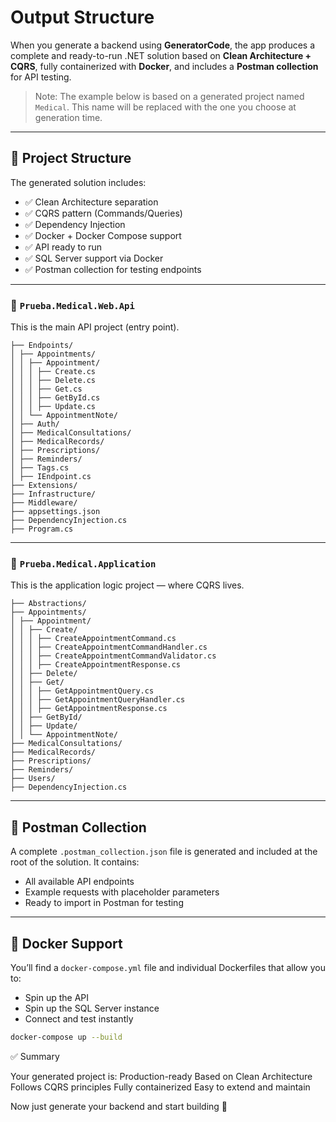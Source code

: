 # Output Structure

When you generate a backend using **GeneratorCode**, the app produces a complete and ready-to-run .NET solution based on **Clean Architecture + CQRS**, fully containerized with **Docker**, and includes a **Postman collection** for API testing.

> Note: The example below is based on a generated project named `Medical`. This name will be replaced with the one you choose at generation time.

---

## 🧱 Project Structure

The generated solution includes:

- ✅ Clean Architecture separation
- ✅ CQRS pattern (Commands/Queries)
- ✅ Dependency Injection
- ✅ Docker + Docker Compose support
- ✅ API ready to run
- ✅ SQL Server support via Docker
- ✅ Postman collection for testing endpoints

---

### 📁 `Prueba.Medical.Web.Api`

This is the main API project (entry point).
```
├── Endpoints/
│ ├── Appointments/
│ │ ├── Appointment/
│ │ │ ├── Create.cs
│ │ │ ├── Delete.cs
│ │ │ ├── Get.cs
│ │ │ ├── GetById.cs
│ │ │ ├── Update.cs
│ │ └── AppointmentNote/
│ ├── Auth/
│ ├── MedicalConsultations/
│ ├── MedicalRecords/
│ ├── Prescriptions/
│ ├── Reminders/
│ ├── Tags.cs
│ ├── IEndpoint.cs
├── Extensions/
├── Infrastructure/
├── Middleware/
├── appsettings.json
├── DependencyInjection.cs
├── Program.cs
```
---

### 📁 `Prueba.Medical.Application`

This is the application logic project — where CQRS lives.
```
├── Abstractions/
├── Appointments/
│ ├── Appointment/
│ │ ├── Create/
│ │ │ ├── CreateAppointmentCommand.cs
│ │ │ ├── CreateAppointmentCommandHandler.cs
│ │ │ ├── CreateAppointmentCommandValidator.cs
│ │ │ ├── CreateAppointmentResponse.cs
│ │ ├── Delete/
│ │ ├── Get/
│ │ │ ├── GetAppointmentQuery.cs
│ │ │ ├── GetAppointmentQueryHandler.cs
│ │ │ ├── GetAppointmentResponse.cs
│ │ ├── GetById/
│ │ ├── Update/
│ │ └── AppointmentNote/
├── MedicalConsultations/
├── MedicalRecords/
├── Prescriptions/
├── Reminders/
├── Users/
├── DependencyInjection.cs
```

---

## 🧪 Postman Collection

A complete `.postman_collection.json` file is generated and included at the root of the solution. It contains:

- All available API endpoints
- Example requests with placeholder parameters
- Ready to import in Postman for testing

---

## 🐳 Docker Support

You’ll find a `docker-compose.yml` file and individual Dockerfiles that allow you to:

- Spin up the API
- Spin up the SQL Server instance
- Connect and test instantly

```bash
docker-compose up --build
```
✅ Summary

Your generated project is:
    Production-ready
    Based on Clean Architecture
    Follows CQRS principles
    Fully containerized
    Easy to extend and maintain

Now just generate your backend and start building 🚀
